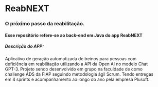 # ReabNEXT
### O próximo passo da reabilitação.

#### Esse repositório refere-se ao back-end em Java do app ReabNEXT

##### Descrição do APP:

Aplicativo de geração automatizada de treinos para pessoas com deficiência em reabilitação utilizando a API da Open AI no modelo Chat GPT-3. Projeto sendo desenvolvido em grupo na faculdade de como challenge ADS da FIAP seguindo metodologia ágil Scrum. Tendo entregas em 4 sprints e acompanhamento ao longo do ano pela empresa Plusoft.
